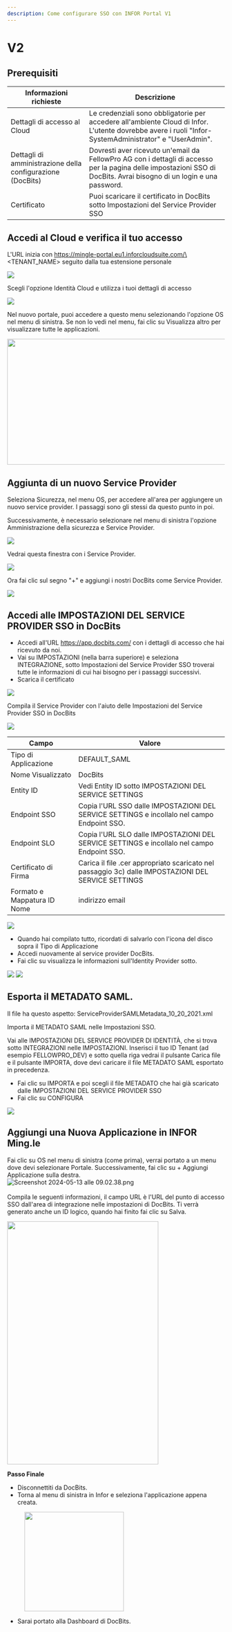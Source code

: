 ```yaml
---
description: Come configurare SSO con INFOR Portal V1
---
```


# V2

## Prerequisiti

| Informazioni richieste         | Descrizione                                                                                                                                       |
| ------------------------------ | ------------------------------------------------------------------------------------------------------------------------------------------------- |
| Dettagli di accesso al Cloud   | Le credenziali sono obbligatorie per accedere all'ambiente Cloud di Infor. L'utente dovrebbe avere i ruoli "Infor-SystemAdministrator" e "UserAdmin".  |
| Dettagli di amministrazione della configurazione (DocBits) | Dovresti aver ricevuto un'email da FellowPro AG con i dettagli di accesso per la pagina delle impostazioni SSO di DocBits. Avrai bisogno di un login e una password. |
| Certificato                    | Puoi scaricare il certificato in DocBits sotto Impostazioni del Service Provider SSO                                                                   |

## Accedi al Cloud e verifica il tuo accesso

L'URL inizia con https://mingle-portal.eu1.inforcloudsuite.com/\<TENANT\_NAME> seguito dalla tua estensione personale

![](https://lh7-us.googleusercontent.com/bLBEM2KCtSiztzy3htdtA8hpnR9J616ecGXPVYZIn-r\_m1tHkLeC8SJZJobl8Hu-Xju4WR7BanVq6NClf9hvbp5qXpjLVHaO9thfmE6-2ITJrlIZzv6OyG93KVhmOsdt6xiEoNrfJO8PwUFRDBblMT4)

Scegli l'opzione Identità Cloud e utilizza i tuoi dettagli di accesso

![](https://lh7-us.googleusercontent.com/aF9VyjY-cuTx5NZ9GdnyOQjZmegW9Hp5r7-8AY8SJb1Lj-\_saFTwju49KKqltxXt3ZevQ1Yr47MRQA0UdXkXeb2TnactKpxC5YV3eqkyZiYJVx-cVkolYfwuJElPEgiYMrRQSeSb5fALoUQehxQUh\_0)

Nel nuovo portale, puoi accedere a questo menu selezionando l'opzione OS nel menu di sinistra. Se non lo vedi nel menu, fai clic su Visualizza altro per visualizzare tutte le applicazioni.

<div align="left">

<img src="https://mail.google.com/mail/u/0?ui=2&#x26;ik=959baee257&#x26;attid=0.3&#x26;permmsgid=msg-a:r-2785139340598981705&#x26;th=18f7105edbf4a2f1&#x26;view=fimg&#x26;fur=ip&#x26;sz=s0-l75-ft&#x26;attbid=ANGjdJ-Hh3tAkZpoYV22hNEUh8aC-Sap7N00hjqK-p2g8tmAp1eV8cTI0CB_Z1cKpei_7YLLMkQDndLWzWv9FoiZ-SD8t7Pt_BxOEHL1JbwL_eS9o4rYiGF1PuFOOUE&#x26;disp=emb&#x26;realattid=ii_lw4o5mi22" alt="" height="291" width="562">

</div>

## Aggiunta di un nuovo Service Provider

Seleziona Sicurezza, nel menu OS, per accedere all'area per aggiungere un nuovo service provider. I passaggi sono gli stessi da questo punto in poi.

Successivamente, è necessario selezionare nel menu di sinistra l'opzione Amministrazione della sicurezza e Service Provider.

![](https://lh7-us.googleusercontent.com/F2dwiMbEqSF8XkZz5JvuOOOjs6MoxIqUAyj3gU6QasaGEUPuPiR\_ANQuJ6wrZjnl1LWNRh2aBBvLvXNp85yfpTjnJP6cLbNoEfcjTbbDyrGfEciYu39jXwcBral6Q70IKkIvzANbJN1WjIonpDzPZQ0)

Vedrai questa finestra con i Service Provider.

![](https://lh7-us.googleusercontent.com/BBANp\_qDLF8qBKXErAc65893Ya954hqNzg2U8xK-oZCXiSqr\_pboGzuLLW7cCeDjjpCzJn1Zkzc5B4IAI-NOCA\_E5EVW47AWixVGRDUkJ4NGuqAAXYM2UDmIWgi2DggfPkE2CaX0Da7CPGBNrDbe9Yo)

Ora fai clic sul segno "+" e aggiungi i nostri DocBits come Service Provider.&#x20;

![](https://lh7-us.googleusercontent.com/Ksq7zDLEy0AZ3CfobBG8ua2QXsec10nJ3UAed-LXsziZs4VVzxdydmWzP4lBgIOkfQmiCSQo4Q-773wRbsGLyvk2UG4Mj34HeyiSyRAAET7Ojr8mJFZENfAszSViM-QPpcC3AIEFOQuKWYfN0-jOsHY)

## Accedi alle IMPOSTAZIONI DEL SERVICE PROVIDER SSO in DocBits

* Accedi all'URL https://app.docbits.com/ con i dettagli di accesso che hai ricevuto da noi.
* Vai su IMPOSTAZIONI (nella barra superiore) e seleziona INTEGRAZIONE, sotto Impostazioni del Service Provider SSO troverai tutte le informazioni di cui hai bisogno per i passaggi successivi.
* Scarica il certificato

![](https://lh7-us.googleusercontent.com/R9VSArrCuGWySeSTYBCLHXybVdvbx37TiviLKFvgNZVfaGXITpxoNkIY4JUMuaROZ1f9BYmqfhhq5YYdRbIz5aJaLGAt7oOxZ5m47MAzgUacP-STjdEHzcy1zjgq22YUh4UrqiTrzC969upxt1qDFxs)

Compila il Service Provider con l'aiuto delle Impostazioni del Service Provider SSO in DocBits&#x20;

![](https://lh7-us.googleusercontent.com/ATCza1efYWKWr7MfDZfa3WbK1r88L9U91fKs319lTh\_QZxyJEp5WLjjCuOqwqnA6Li-h3\_KmRzaxVujbhqTn4Xq6eHAaeAt3K5Whg4KuLPlgTHAuCU02YXaOqhPNBAWSERRwCCmuXQDknoTPosNlDgA)

| Campo                      | Valore                                                                                      |
| -------------------------- | ------------------------------------------------------------------------------------------ |
| Tipo di Applicazione           | DEFAULT\_SAML                                                                              |
| Nome Visualizzato               | DocBits                                                                                    |
| Entity ID                  | Vedi Entity ID sotto IMPOSTAZIONI DEL SERVICE SETTINGS                                                   |
| Endpoint SSO               | Copia l'URL SSO dalle IMPOSTAZIONI DEL SERVICE SETTINGS e incollalo nel campo Endpoint SSO.         |
| Endpoint SLO               | Copia l'URL SLO dalle IMPOSTAZIONI DEL SERVICE SETTINGS e incollalo nel campo Endpoint SSO.         |
| Certificato di Firma        | Carica il file .cer appropriato scaricato nel passaggio 3c) dalle IMPOSTAZIONI DEL SERVICE SETTINGS |
| Formato e Mappatura ID Nome | indirizzo email                                                                              |

![](https://lh7-us.googleusercontent.com/YfEUu3X34cjKrPKTLybMvRn-6rKS5aSWGoJLria08yYFZYyidnnVQKRJgzVgudPVPk8k9xWwUpzQyGi2peHFxY8UsQvXV-2twH9G-8IiFSRfoCk5eQUnoplNrttNYNYKUDjs7ckFw0BVYpzGz26Htxs)

* Quando hai compilato tutto, ricordati di salvarlo con l'icona del disco sopra il Tipo di Applicazione
* Accedi nuovamente al service provider DocBits.
* Fai clic su visualizza le informazioni sull'Identity Provider sotto.

![](https://lh7-us.googleusercontent.com/ajA6zmOcJCNOHJM\_2fUMaObnOGzTLmjUHhOm5QfR7inIfhavc0YywcyUHalVY22ay5rG\_JtcTbUVUX7ZIn7GOPecylljFLdhrQg-JzOZ3Vcav8FM0ZdjT82otfdNYMFyPT3W3ZZuXpKJ1gUcvyx70jU)
![](https://lh7-us.googleusercontent.com/7VPP4izI8E5idcQOA3zRhCOCB5L9uZuylVcMhToiHUI3qk_fCE4n30D-ccYO3OAvAjIrrhJ-AApNMJ7tQO3DmtP3TS5n5r15YUgf_FzBCdL77a_wcAIE0zS2VjKLPB2iPaxOokPHk9G5NW86MV6sZUI)

## Esporta il METADATO SAML.

Il file ha questo aspetto: ServiceProviderSAMLMetadata_10_20_2021.xml

Importa il METADATO SAML nelle Impostazioni SSO.

Vai alle IMPOSTAZIONI DEL SERVICE PROVIDER DI IDENTITÀ, che si trova sotto INTEGRAZIONI nelle IMPOSTAZIONI. Inserisci il tuo ID Tenant (ad esempio FELLOWPRO_DEV) e sotto quella riga vedrai il pulsante Carica file e il pulsante IMPORTA, dove devi caricare il file METADATO SAML esportato in precedenza.

* Fai clic su IMPORTA e poi scegli il file METADATO che hai già scaricato dalle IMPOSTAZIONI DEL SERVICE PROVIDER SSO
* Fai clic su CONFIGURA

![](https://lh7-us.googleusercontent.com/7-v_YNgl_29WrK2lE62nEfIRQ3R5KVmOL_PeR8_ZxS8LNxHSVpHuKcNwDAmaSGTNepi0Izg64T3l3FY6XUSMZCVB-kyV3cbf0DtI-9GnspkrSibmRW3Dx2ESxZeyrkseRYRKdnmUn-GR4fmh8gUx_Rg)

## Aggiungi una Nuova Applicazione in INFOR Ming.le

Fai clic su OS nel menu di sinistra (come prima), verrai portato a un menu dove devi selezionare Portale. Successivamente, fai clic su + Aggiungi Applicazione sulla destra.\
![Screenshot 2024-05-13 alle 09.02.38.png](https://mail.google.com/mail/u/0?ui=2&ik=959baee257&attid=0.4&permmsgid=msg-a:r-2785139340598981705&th=18f7105edbf4a2f1&view=fimg&fur=ip&sz=s0-l75-ft&attbid=ANGjdJ_En4sLS8vUtxVcEYB7UKvMQ55HzkmSjooZM3FzdLcqc0upJlnai7Ozni1c9msnWFhpwqvDuvswgsuFJaR5KsPU9Vf-l8V_R4gWcXsEMrOUCV5wyUj5qP6it4M&disp=emb&realattid=ii_lw4og6si3)\
\
Compila le seguenti informazioni, il campo URL è l'URL del punto di accesso SSO dall'area di integrazione nelle impostazioni di DocBits. Ti verrà generato anche un ID logico, quando hai finito fai clic su Salva.&#x20;

<div align="left">

<img src="https://mail.google.com/mail/u/0?ui=2&ik=959baee257&attid=0.5&permmsgid=msg-a:r-2785139340598981705&th=18f7105edbf4a2f1&view=fimg&fur=ip&sz=s0-l75-ft&attbid=ANGjdJ_F1rlJK2YbervHI-wC5jrvcnw8i21x56HQA0RmEi9aR46fUpNrE6_ZBJMBZFqg3K99vboNL4yUBODL5qRMWYmaPMRLK9vUWw1o0Yk6mKmWi3H_vsEpKFwu-ds&disp=emb&realattid=ii_lw4ovuqs4" alt="" height="562" width="350">

</div>

**Passo Finale**

* Disconnettiti da DocBits.
* Torna al menu di sinistra in Infor e seleziona l'applicazione appena creata.

<div align="left">

<figure><img src="../../../.gitbook/assets/4-Application_location.png" alt="" width="230"><figcaption></figcaption></figure>

</div>

* Sarai portato alla Dashboard di DocBits.
